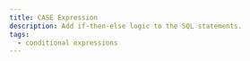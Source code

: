 ```yaml
---
title: CASE Expression
description: Add if-then-else logic to the SQL statements.
tags:
  - conditional expressions
---
```



